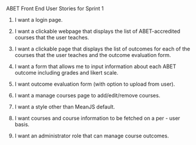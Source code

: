 ABET Front End
User Stories for Sprint 1

1. I want a login page.

2. I want a clickable webpage that displays the list of ABET-accredited courses that the user teaches.

3. I want a clickable page that displays the list of outcomes for each of the courses that the user teaches and the outcome evaluation form.

4. I want a form that allows me to input information about each ABET outcome including grades and likert scale.

5. I want outcome evaluation form (with option to upload from user).

6. I want a manage courses page to add/edit/remove courses.

7. I want a style other than MeanJS default.

8. I want courses and course information to be fetched on a per - user basis.

9. I want an administrator role that can manage course outcomes.

